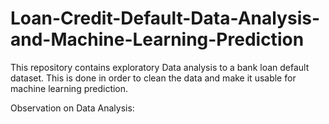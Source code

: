 # Loan-Credit-Default-Data-Analysis-and-Machine-Learning-Prediction
This repository contains exploratory Data analysis to a bank loan default dataset. This is done in order to clean the data and make it usable for machine learning prediction.

Observation on Data Analysis:


